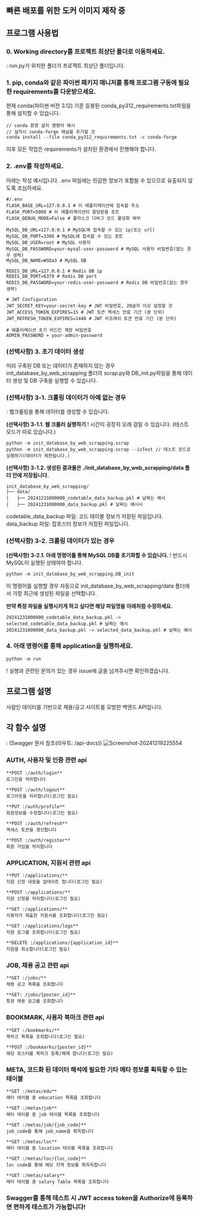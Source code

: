 ## 빠른 배포를 위한 도커 이미지 제작 중


## 프로그램 사용법
### 0. Working directory를 프로젝트 최상단 폴더로 이동하세요.
: run.py가 위치한 폴더가 프로젝트 최상단 폴더입니다.

### 1. pip, conda와 같은 파이썬 패키지 매니저를 통해 프로그램 구동에 필요한 requirements를 다운받으세요.
현재 conda(파이썬 버전 3.12) 기준 등봉된 conda_py312_requirements.txt파일을 통해 설치할 수 있습니다. 
```
// conda 환경 설치 명령어 예시
// 설치시 conda-forge 채널을 추가할 것
conda install --file conda_py312_requirements.txt -c conda-forge
```

이후 모든 작업은 requirements가 설치된 환경에서 진행해야 합니다.

### 2. .env를 작성하세요. 
아래는 작성 예시입니다. .env 파일에는 민감한 정보가 포함될 수 있으므로 유출되지 않도록 조심하세요.
```
#/.env
FLASK_BASE_URL=127.0.0.1 # 이 애플리케이션에 접속할 주소
FLASK_PORT=5000 # 이 애플리케이션이 할당받을 포트
FLASK_DEBUG_MODE=False # 플라스크 디버그 모드 활성화 여부

MySQL_DB_URL=127.0.0.1 # MySQL에 접속할 수 있는 ip(또는 url)
MySQL_DB_PORT=3306 # MySQL에 접속할 수 있는 포트
MySQL_DB_USER=root # MySQL 사용자
MySQL_DB_PASSWORD=your-mysql-user-password # MySQL 사용자 비밀번호(없는 경우 생략)
MySQL_DB_NAME=WSDa3 # MySQL DB

REDIS_DB_URL=127.0.0.1 # Redis DB ip
REDIS_DB_PORT=6379 # Redis DB port
REDIS_DB_PASSWORD=your-redis-user-password # Redis DB 비밀번호(없는 경우 생략)

# JWT Configuration
JWT_SECRET_KEY=your-secret-key # JWT 비밀번호, 20글자 이상 설정할 것
JWT_ACCESS_TOKEN_EXPIRES=15 # JWT 토큰 엑세스 만료 기간 (분 단위)
JWT_REFRESH_TOKEN_EXPIRES=1440 # JWT 리프레쉬 토큰 만료 기간 (분 단위)

# 애플리케이션 초기 어드민 계정 비밀번호
ADMIN_PASSWORD = your-admin-password 
``` 

### (선택사항) 3. 초기 데이터 생성
미리 구축된 DB 또는 데이터가 존재하지 않는 경우 init_database_by_web_scrapping 폴더의 scrap.py와 DB_init.py파일을 통해 데이터 생성 및 DB 구축을 실행할 수 있습니다.

### (선택사항) 3-1. 크롤링 데이터가 아예 없는 경우
: 웹크롤링을 통해 데이터를 생성할 수 있습니다.

**(선택사항) 3-1.1. 웹 크롤러 실행하기**
! 시간이 굉장히 오래 걸릴 수 있습니다. (테스트 모드가 따로 있습니다.)
```
python -m init_database_by_web_scrapping.scrap
python -m init_database_by_web_scrapping.scrap --isTest // 테스트 모드로 실행하기(데이터가 제한됩니다.)
```

**(선택사항) 3-1.2. 생성된 결과물은 ./init_database_by_web_scrapping/data 폴더 안에 저장됩니다.**
```
init_database_by_web_scrapping/
├── data/
│   ├── 20241231000000_codetable_data_backup.pkl # 날짜는 예시
│   ├── 20241231000000_data_backup.pkl # 날짜는 예시시
```
codetable_data_backup 파일: 코드 테이블 정보가 저장된 파일입니다.
data_backup 파일: 잡포스터 정보가 저장된 파일입니다.

### (선택사항) 3-2. 크롤링 데이터가 있는 경우
**(선택사항) 3-2.1. 아래 명령어를 통해 MySQL DB를 초기화할 수 있습니다.**
! 반드시 MySQL이 실행된 상태여야 합니다.
```
python -m init_database_by_web_scrapping.DB_init
```

이 명령어를 실행할 경우 자동으로 init_database_by_web_scrapping/data 폴더에서 가장 최근에 생성된 파일을 선택합니다.

**만약 특정 파일을 실행시키게 하고 싶다면 해당 파일명을 아래처럼 수정하세요.**
```
20241231000000_codetable_data_backup.pkl -> selected_codetable_data_backup.pkl # 날짜는 예시
20241231000000_data_backup.pkl -> selected_data_backup.pkl # 날짜는 예시
```

### 4. 아래 명령어를 통해 application을 실행하세요.
```
python -m run
```

! 실행과 관련된 문의가 있는 경우 issue에 글을 남겨주시면 확인하겠습니다.

## 프로그램 설명
사람인 데이터를 기반으로 채용/공고 사이트를 모방한 백엔드 API입니다.

## 각 함수 설명 
: (Swagger 문서 참조(라우트: /api-docs))
![Screenshot-20241219225554](https://github.com/user-attachments/assets/05f9b1d9-c5c6-4a8f-9c7b-02459b210d41)

### AUTH, 사용자 및 인증 관련 api
```
**POST :/auth/login**
로그인을 처리합니다

**POST :/auth/logout**
로그아웃을 처리합니다(로그인 필요)

**PUT :/auth/profile**
회원정보를 수정합니다(로그인 필요)

**POST :/auth/refresh**
액세스 토큰을 갱신합니다

**POST :/auth/register**
회원 가입을 처리합니다
```
### APPLICATION, 지원서 관련 api
```
**PUT :/applications/**
지원 신청 내용을 업데이트 합니다(로그인 필요)

**POST :/applications/**
지원 신청을 처리합니다(로그인 필요)

**GET :/applications/**
사용자가 제출한 지원서를 조회합니다(로그인 필요)

**GET :/applications/logs**
지원 로그를 조회합니다(로그인 필요)

**DELETE :/applications/{application_id}**
지원을 취소합니다(로그인 필요)
```
### JOB, 채용 공고 관련 api
```
**GET :/jobs/**
채용 공고 목록을 조회합니다

**GET: /jobs/{poster_id}**
특정 채용 공고를 조회합니다
```
### BOOKMARK, 사용자 북마크 관련 api
```
**GET :/bookmarks/**
북마크 목록을 조회합니다(로그인 필요)

**POST :/bookmarks/{poster_id}**
해당 포스터를 북마크 등록/해제 합니다(로그인 필요)
```
### META, 코드화 된 데이터 해석에 필요한 기타 메타 정보를 획득할 수 있는 테이블
```
**GET :/metas/edu**
메타 테이블 중 education 목록을 조회합니다

**GET :/metas/job**
메타 테이블 중 job 테이블 목록을 조회합니다

**GET :/metas/job/{job_code}**
job_code를 통해 job_name을 획득합니다

**GET :/metas/loc**
메타 테이블 중 location 테이블 목록을 조회합니다

**GET :/metas/loc/{loc_code}**
loc code를 통해 해당 지역 정보를 획득득합니다

**GET :/metas/salary**
메타 테이블 중 salary Table 목록을 조회합니다
```

### Swagger를 통해 테스트 시 JWT access token을 Authorize에 등록하면 편하게 테스트가 가능합니다!